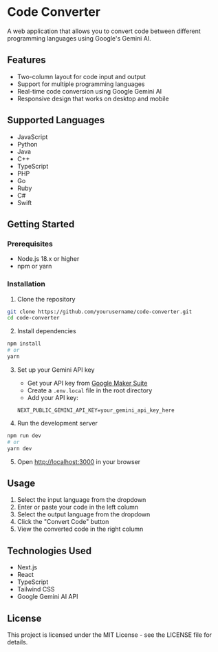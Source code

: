 # Code Converter

A web application that allows you to convert code between different programming languages using Google's Gemini AI.

## Features

- Two-column layout for code input and output
- Support for multiple programming languages
- Real-time code conversion using Google Gemini AI
- Responsive design that works on desktop and mobile

## Supported Languages

- JavaScript
- Python
- Java
- C++
- TypeScript
- PHP
- Go
- Ruby
- C#
- Swift

## Getting Started

### Prerequisites

- Node.js 18.x or higher
- npm or yarn

### Installation

1. Clone the repository
```bash
git clone https://github.com/yourusername/code-converter.git
cd code-converter
```

2. Install dependencies
```bash
npm install
# or
yarn
```

3. Set up your Gemini API key
   - Get your API key from [Google Maker Suite](https://makersuite.google.com/app/apikey)
   - Create a `.env.local` file in the root directory
   - Add your API key:
   ```
   NEXT_PUBLIC_GEMINI_API_KEY=your_gemini_api_key_here
   ```

4. Run the development server
```bash
npm run dev
# or
yarn dev
```

5. Open [http://localhost:3000](http://localhost:3000) in your browser

## Usage

1. Select the input language from the dropdown
2. Enter or paste your code in the left column
3. Select the output language from the dropdown 
4. Click the "Convert Code" button
5. View the converted code in the right column

## Technologies Used

- Next.js
- React
- TypeScript
- Tailwind CSS
- Google Gemini AI API

## License

This project is licensed under the MIT License - see the LICENSE file for details.

